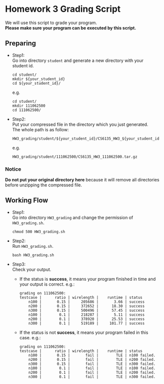 # Homework 3 Grading Script

We will use this script to grade your program.  
__Please make sure your program can be executed by this script.__

## Preparing

* Step1:  
    Go into directory `student` and generate a new directory with your student id.

    ```shell
    cd student/
    mkdir ${your_student_id}
    cd ${your_student_id}/
    ```

    e.g.

    ```shell
    cd student/
    mkdir 111062500
    cd 111062500/
    ```

* Step2:  
    Put your compressed file in the directory which you just generated.  
    The whole path is as follow:

    ```shell
    HW3_grading/student/${your_student_id}/CS6135_HW3_${your_student_id}.tar.gz
    ```

    e.g.

    ```shell
    HW3_grading/student/111062500/CS6135_HW3_111062500.tar.gz
    ```

### Notice

__Do not put your original directory here__ because it will remove all directories before unzipping the compressed file.

## Working Flow

* Step1:  
    Go into directory `HW3_grading` and change the permission of `HW3_grading.sh`.

    ```shell
    chmod 500 HW3_grading.sh
    ```

* Step2:  
    Run `HW3_grading.sh`.

    ```shell
    bash HW3_grading.sh
    ```

* Step3:  
    Check your output.
  * If the status is __success__, it means your program finished in time and your output is correct. e.g.:

    ```shell
    grading on 111062500:
    testcase |      ratio | wirelength |    runtime | status
        n100 |       0.15 |     205686 |       3.66 | success
        n200 |       0.15 |     372652 |      18.30 | success
        n300 |       0.15 |     500496 |      57.45 | success
        n100 |        0.1 |     218287 |       5.11 | success
        n200 |        0.1 |     378920 |      25.53 | success
        n300 |        0.1 |     519189 |     101.77 | success
    ```

  * If the status is not __success__, it means your program failed in this case. e.g.:

    ```shell
    grading on 111062500:
    testcase |      ratio | wirelength |    runtime | status
        n100 |       0.15 |       fail |        TLE | n100 failed.
        n200 |       0.15 |       fail |        TLE | n200 failed.
        n300 |       0.15 |       fail |        TLE | n300 failed.
        n100 |        0.1 |       fail |        TLE | n100 failed.
        n200 |        0.1 |       fail |        TLE | n200 failed.
        n300 |        0.1 |       fail |        TLE | n300 failed.
    ```
